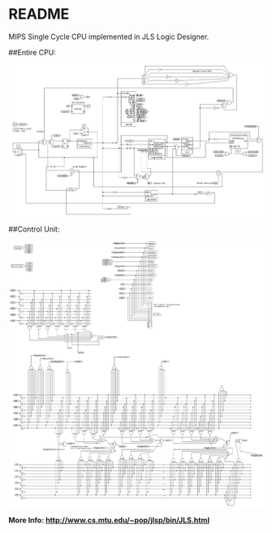# README #

MIPS Single Cycle CPU implemented in JLS Logic Designer.  

##Entire CPU:

![Alt text](https://raw.githubusercontent.com/zimmertr/MIPS-Single-Cycle-CPU/master/cpu.png "cpu")

##Control Unit:

![Alt text](https://raw.githubusercontent.com/zimmertr/MIPS-Single-Cycle-CPU/master/controlunit.png "Control Unit")

**More Info: http://www.cs.mtu.edu/~pop/jlsp/bin/JLS.html**
